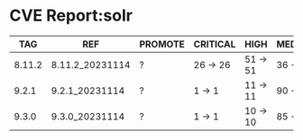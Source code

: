 # CVE Report:solr
|  TAG   |       REF       | PROMOTE | CRITICAL |   HIGH   |  MEDIUM  |   LOW    | UNKNOWN |
|--------|-----------------|---------|----------|----------|----------|----------|---------|
| 8.11.2 | 8.11.2_20231114 | ?       | 26 -> 26 | 51 -> 51 | 36 -> 36 | 45 -> 41 | 0 -> 0  |
| 9.2.1  | 9.2.1_20231114  | ?       | 1 -> 1   | 11 -> 11 | 90 -> 89 | 74 -> 71 | 0 -> 0  |
| 9.3.0  | 9.3.0_20231114  | ?       | 1 -> 1   | 10 -> 10 | 85 -> 84 | 71 -> 68 | 0 -> 0  |
